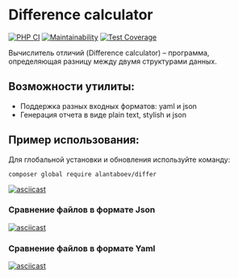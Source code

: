 # Difference calculator
[![PHP CI](https://github.com/alantaboev/differ/workflows/PHP%20CI/badge.svg)](https://github.com/alantaboev/differ/actions?query=workflow%3A%22PHP+CI%22)
[![Maintainability](https://api.codeclimate.com/v1/badges/a99a88d28ad37a79dbf6/maintainability)](https://codeclimate.com/github/alantaboev/differ)
[![Test Coverage](https://api.codeclimate.com/v1/badges/cc0ea93362f54f4c61ed/test_coverage)](https://codeclimate.com/github/alantaboev/differ/test_coverage)
 
Вычислитель отличий (Difference calculator) – программа, определяющая разницу между двумя структурами данных.
 
## Возможности утилиты:
 
- Поддержка разных входных форматов: yaml и json
- Генерация отчета в виде plain text, stylish и json

## Пример использования:
Для глобальной установки и обновления используйте команду: 
```
composer global require alantaboev/differ
```
[![asciicast](https://asciinema.org/a/qV02zc93goE4PBQWEsfFf4q2G.svg)](https://asciinema.org/a/qV02zc93goE4PBQWEsfFf4q2G)


### Сравнение файлов в формате Json

[![asciicast](https://asciinema.org/a/Ce2JfqfdKDg8G5SGmXhwcWT15.svg)](https://asciinema.org/a/Ce2JfqfdKDg8G5SGmXhwcWT15)


### Сравнение файлов в формате Yaml

[![asciicast](https://asciinema.org/a/0BWaU53EeAIhvnDinE6JzfwuF.svg)](https://asciinema.org/a/0BWaU53EeAIhvnDinE6JzfwuF)